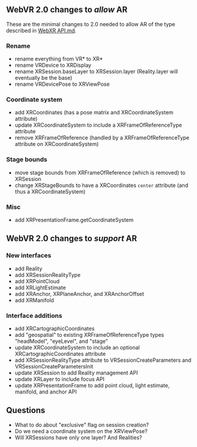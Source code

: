 ## WebVR 2.0 changes to *allow* AR

These are the minimal changes to 2.0 needed to allow AR of the type described in [WebXR API.md](https://github.com/mozilla/webxr-api/blob/master/WebXR%20API.md).

### Rename

- rename everything from VR* to XR*
- rename VRDevice to XRDisplay
- rename XRSession.baseLayer to XRSession.layer (Reality.layer will eventually be the base)
- rename VRDevicePose to XRViewPose

### Coordinate system

- add XRCoordinates (has a pose matrix and XRCoordinateSystem attribute)
- update XRCoordinateSystem to include a XRFrameOfReferenceType attribute
- remove XRFrameOfReference (handled by a XRFrameOfReferenceType attribute on XRCoordinateSystem)

### Stage bounds

- move stage bounds from XRFrameOfReference (which is removed) to XRSession
- change XRStageBounds to have a XRCoordinates `center` attribute (and thus a XRCoordinateSystem)

### Misc

- add XRPresentationFrame.getCoordinateSystem



## WebVR 2.0 changes to *support* AR

### New interfaces

- add Reality
- add XRSessionRealityType
- add XRPointCloud
- add XRLightEstimate
- add XRAnchor, XRPlaneAnchor, and XRAnchorOffset
- add XRManifold

### Interface additions

- add XRCartographicCoordinates
- add "geospatial" to existing XRFrameOfReferenceType types "headModel", "eyeLevel", and "stage"
- update XRCoordinateSystem to include an optional XRCartographicCoordinates attribute
- add XRSessionRealityType attribute to VRSessionCreateParameters and VRSessionCreateParametersInit
- update XRSession to add Reality management API
- update XRLayer to include focus API
- update XRPresentationFrame to add point cloud, light estimate, manifold, and anchor API



## Questions

- What to do about "exclusive" flag on session creation?
- Do we need a coordinate system on the XRViewPose?
- Will XRSessions have only one layer? And Realities?
